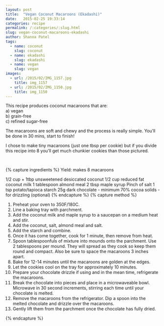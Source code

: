 ```yaml
---
layout: post
title:  "Vegan Coconut Macaroons (Ekadashi)"
date:   2015-02-25 19:33:14
categories: recipe
permalink: /:categories/:slug.html
slug: vegan-coconut-macaroons-ekadashi
author: Shanna Patel
tags: 
  - name: coconut
    slug: coconut
  - name: ekadashi
    slug: ekadashi
  - name: vegan
    slug: vegan
images: 
  - url: /2015/02/IMG_1157.jpg
    title: img_1157
  - url: /2015/02/IMG_1150.jpg
    title: img_1150
---
```

<p>This recipe produces coconut macaroons that are:<br/>
a) vegan<br/>
b) grain-free<br/>
c) refined sugar-free</p>
<p>The macaroons are soft and chewy and the process is really simple. You’ll be done in 30 mins, start to finish!</p>
<p>I chose to make tiny macaroons (just one tbsp per cookie) but if you divide this recipe into 8 you’ll get much chunkier cookies than those pictured.</p>
<p> </p>
{% capture ingredients %}
Yield: makes 8 macaroons

1/2 cup + 1tbp unsweetened desiccated coconut
1/2 cup reduced fat coconut milk
1 tablespoon almond meal
2 tbsp maple syrup
Pinch of salt
1 tsp potato/tapioca starch
25g dark chocolate - minimum 70% cocoa solids - for drizzling (optional)
{% endcapture %}
{% capture method %}
<ol>
<li>Preheat your oven to 350F/180C.</li>
<li>Line a baking tray with parchment.</li>
<li>Add the coconut milk and maple syrup to a saucepan on a medium heat and stir.</li>
<li>Add the coconut, salt, almond meal and salt.</li>
<li>Add the starch and combine.</li>
<li>Once it has come together, cook for 1 minute, then remove from heat.</li>
<li>Spoon tablespoonfuls of mixture into mounds onto the parchment. Use 2 tablespoons per mound. They will spread as they cook so keep them round and compact. Also be sure to space the macaroons 3 inches apart.</li>
<li>Bake for 12-14 minutes until the macaroons are golden at the edges.</li>
<li>Let the cookies cool on the tray for approximately 10 minutes.</li>
<li>Prepare your chocolate drizzle if using and in the mean time, refrigerate the macaroons.</li>
<li>Break the chocolate into pieces and place in a microwaveable bowl. Microwave in 30 second increments, stirring each time until your chocolate is melted.</li>
<li>Remove the macaroons from the refrigerator. Dip a spoon into the melted chocolate and drizzle over the macaroons.</li>
<li>Gently lift them from the parchment once the chocolate has fully dried.<a href="http://shannawashungry.com/wp-content/uploads/2015/02/IMG_1157.jpg">
</a></li>
</ol>
{% endcapture %}
